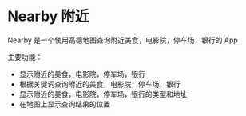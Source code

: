 # Nearby 附近

Nearby 是一个使用高德地图查询附近美食，电影院，停车场，银行的 App

主要功能：

- 显示附近的美食，电影院，停车场，银行
- 根据关键词查询附近的美食，电影院，停车场，银行
- 显示附近的美食，电影院，停车场，银行的类型和地址
- 在地图上显示查询结果的位置